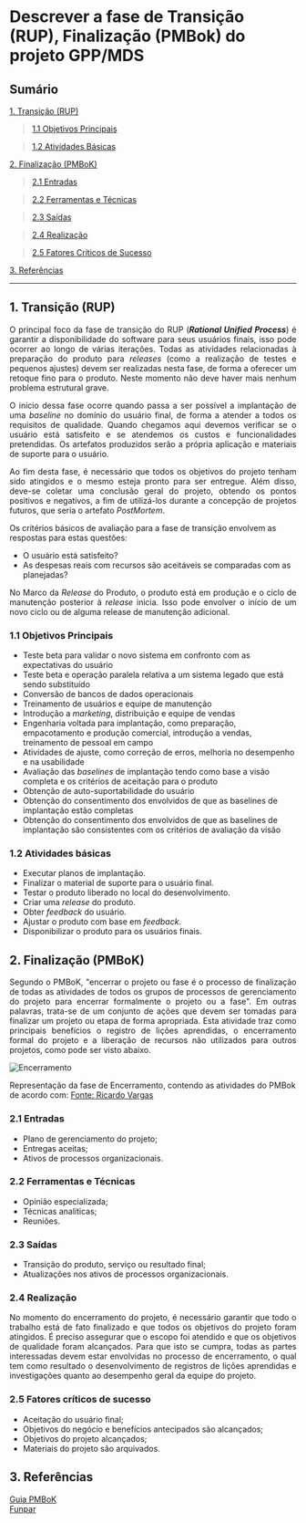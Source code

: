 # Descrever a fase de Transição (RUP), Finalização (PMBok) do projeto GPP/MDS

## Sumário

[ 1. Transição (RUP)](#1-transição-rup)

>[ 1.1 Objetivos Principais](#11-objetivos-principais)

>[ 1.2 Atividades Básicas](#12-atividades-básicas)

[ 2. Finalização (PMBoK)](#2-finalização-pmbok)

>[ 2.1 Entradas](#21-entradas)

>[ 2.2 Ferramentas e Técnicas](#22-ferramentas-e-técnicas)

>[ 2.3 Saídas](#23-saídas)

>[ 2.4 Realização](#24-realização)

>[ 2.5 Fatores Críticos de Sucesso](#25-fatores-críticos-de-sucesso)

[ 3. Referências](#3-referências)

------
## 1. Transição (RUP)  

<p align = "justify" >  O principal foco da fase de transição do RUP (<i><b>Rational Unified Process</b></i>) é garantir a disponibilidade do software para seus usuários finais, isso pode ocorrer ao longo de várias iterações. Todas as atividades relacionadas à preparação do produto para <i>releases</i> (como a realização de testes e pequenos ajustes) devem ser realizadas nesta fase, de forma a oferecer um retoque fino para o produto. Neste momento não deve haver mais nenhum problema estrutural grave.

<p align = "justify" > O início dessa fase ocorre quando passa a ser possível a implantação de uma <i>baseline</i> no domínio do usuário final, de forma a atender a todos os requisitos de qualidade. Quando chegamos aqui devemos verificar se o usuário está satisfeito e se atendemos os custos e funcionalidades pretendidas. Os artefatos produzidos serão a própria aplicação e materiais de suporte para o usuário.

<p align = "justify" >  Ao fim desta fase, é necessário que todos os objetivos do projeto tenham sido atingidos e o mesmo esteja pronto para ser entregue. Além disso, deve-se coletar uma conclusão geral do projeto, obtendo os pontos positivos e negativos, a fim de utilizá-los durante a concepção de projetos futuros, que seria o artefato <i>PostMortem</i>.

Os critérios básicos de avaliação para a fase de transição envolvem as respostas para estas questões:

* O usuário está satisfeito?
* As despesas reais com recursos são aceitáveis se comparadas com as planejadas?

<p align = "justify" >No Marco da <i>Release</i> do Produto, o produto está em produção e o ciclo de manutenção posterior à <i>release</i> inicia. Isso pode envolver o início de um novo ciclo ou de alguma release de manutenção adicional.

### 1.1 Objetivos Principais  

* Teste beta para validar o novo sistema em confronto com as expectativas do usuário
* Teste beta e operação paralela relativa a um sistema legado que está sendo substituído
* Conversão de bancos de dados operacionais
* Treinamento de usuários e equipe de manutenção
* Introdução a <i>marketing</i>, distribuição e equipe de vendas
* Engenharia voltada para implantação, como preparação, empacotamento e produção comercial, introdução a vendas, treinamento de pessoal em campo
* Atividades de ajuste, como correção de erros, melhoria no desempenho e na usabilidade
* Avaliação das <i>baselines</i> de implantação tendo como base a visão completa e os critérios de aceitação para o produto
* Obtenção de auto-suportabilidade do usuário
* Obtenção do consentimento dos envolvidos de que as baselines de implantação estão completas
* Obtenção do consentimento dos envolvidos de que as baselines de implantação são consistentes com os critérios de avaliação da visão  

### 1.2 Atividades básicas

* Executar planos de implantação.
* Finalizar o material de suporte para o usuário final.
* Testar o produto liberado no local do desenvolvimento.
* Criar uma <i>release</i> do produto.
* Obter <i>feedback</i> do usuário.
* Ajustar o produto com base em <i>feedback</i>.
* Disponibilizar o produto para os usuários finais.

## 2. Finalização (PMBoK)  

<p align = "justify" > Segundo o PMBoK, "encerrar o projeto ou fase é o processo de finalização de todas as atividades de todos os grupos de processos de gerenciamento do projeto para encerrar formalmente o projeto ou a fase". Em outras palavras, trata-se de um conjunto de ações que devem ser tomadas para finalizar um projeto ou etapa de forma apropriada. Esta atividade traz como principais benefícios o registro de lições aprendidas, o encerramento formal do projeto e a liberação de recursos não utilizados para outros projetos, como pode ser visto abaixo.

![Encerramento](https://raw.githubusercontent.com/wiki/fga-gpp-mds/00-Disciplina/img/Encerramento.png)

Representação da fase de Encerramento, contendo as atividades do PMBok de acordo com:
[Fonte: Ricardo Vargas](http://www.ricardo-vargas.com/pt/videos/1)   

### 2.1 Entradas  

  * Plano de gerenciamento do projeto;
  * Entregas aceitas;
  * Ativos de processos organizacionais.

### 2.2 Ferramentas e Técnicas  

  * Opinião especializada;  
  * Técnicas analíticas;  
  * Reuniões.  

### 2.3 Saídas  

  * Transição do produto, serviço ou resultado final;
  * Atualizações nos ativos de processos organizacionais.  

### 2.4 Realização  

<p align = "justify" >  No momento do encerramento do projeto, é necessário garantir que todo o trabalho está de fato finalizado e que todos os objetivos do projeto foram atingidos. É preciso assegurar que o escopo foi atendido e que os objetivos de qualidade foram alcançados. Para que isto se cumpra, todas as partes interessadas devem estar envolvidas no processo de encerramento, o qual tem como resultado o desenvolvimento de registros de lições aprendidas e investigações quanto ao desempenho geral da equipe do projeto.

### 2.5 Fatores críticos de sucesso

* Aceitação do usuário final;
* Objetivos do negócio e benefícios antecipados são alcançados;
* Objetivos do projeto alcançados;
* Materiais do projeto são arquivados.

## 3. Referências  

[Guia PMBoK](https://www.pmi.org/pmbok-guide-standards)  
[Funpar](http://www.funpar.ufpr.br:8080/rup/process/itrwkfls/iwf_lit.htm)
